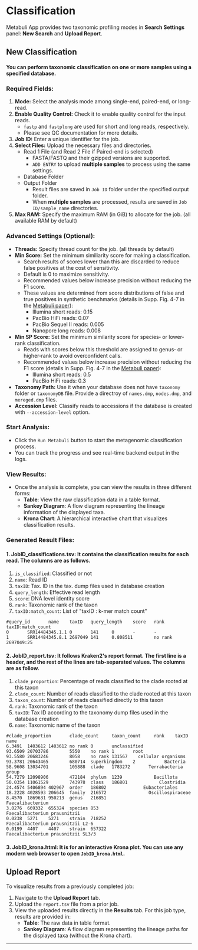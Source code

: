 # Classification
Metabuli App provides two taxonomic profiling modes in **Search Settings** panel: **New Search** and **Upload Report**.
<!-- <img alt="SearchPage_Demo_Image" src="https://github.com/user-attachments/assets/9ab5a86c-5603-4dc7-be3b-baf2ed490ef0" style="max-height: 600px; width: auto;"> -->

## New Classification
#### You can perform taxonomic classification on one or more samples using a specified database.
### Required Fields:
1. **Mode:** Select the analysis mode among single-end, paired-end, or long-read.
2. **Enable Quality Control:** Check it to enable quality control for the input reads. 
    - `fastp` and `fastplong` are used for short and long reads, respectively.
    - Please see QC documentation for more details.
3. **Job ID:** Enter a unique identifier for the job.
4. **Select Files:** Upload the necessary files and directories.
    - Read 1 File (and Read 2 File if Paired-end is selected)
        - FASTA/FASTQ and their gzipped versions are supported.
        - `ADD ENTRY` to upload **multiple samples** to process using the same settings.
    - Database Folder
    - Output Folder
        - Result files are saved in `Job ID` folder under the specified output folder.
        - When **multiple samples** are processed, results are saved in `Job ID/sample_name` directories.
5. **Max RAM:** Specify the maximum RAM (in GiB) to allocate for the job. (all available RAM by default)

### Advanced Settings (Optional): 
- **Threads:** Specify thread count for the job. (all threads by default)
- **Min Score:** Set the minimum similiarity score for making a classification. 
    - Search results of scores lower than this are discarded to reduce false positives at the cost of sensitivity.
    - Default is 0 to maximize sensitivity.
    - Recommended values below increase precision without reducing the F1 score.
    - These values are determined from score distributions of false and true positives in synthetic benchmarks (details in Supp. Fig. 4-7 in the [Metabuli paper](https://www.nature.com/articles/s41592-024-02273-y.epdf?sharing_token=je_2D5Su0-xVOSjuKSAXF9RgN0jAjWel9jnR3ZoTv0M7gE7NDF_xi_3sW8QdRiwfSJNwqaXItSoeCvr7cvcoQxKLt0oROgWc6urmki9tP80cXEuHPN0D7b4y9y3i8Yv7sZw8MxxhAj7W6p9eZE2zaK3eozdOkXvwADVfso9cXIM%3D)):
        - Illumina short reads: 0.15 
        - PacBio HiFi reads: 0.07
        - PacBio Sequel II reads: 0.005
        - Nanopore long reads: 0.008
- **Min SP Score:** Set the minimum similarity score for species‐ or lower‐rank classification.
    - Reads with scores below this threshold are assigned to genus‐ or higher‐rank to avoid overconfident calls.
    - Recommended values below increase precision without reducing the F1 score (details in Supp. Fig. 4-7 in the [Metabuli paper](https://www.nature.com/articles/s41592-024-02273-y.epdf?sharing_token=je_2D5Su0-xVOSjuKSAXF9RgN0jAjWel9jnR3ZoTv0M7gE7NDF_xi_3sW8QdRiwfSJNwqaXItSoeCvr7cvcoQxKLt0oROgWc6urmki9tP80cXEuHPN0D7b4y9y3i8Yv7sZw8MxxhAj7W6p9eZE2zaK3eozdOkXvwADVfso9cXIM%3D)):
        - Illumina short reads: 0.5 
        - PacBio HiFi reads: 0.3
- **Taxonomy Path:** Use it when your database does not have `taxonomy` folder or `taxonomyDB` file. Provide a directroy of `names.dmp`, `nodes.dmp`, and `mereged.dmp` files. 
- **Accession Level:** Classify reads to accessions if the database is created with `--accession-level` option.

### Start Analysis: 
- Click the `Run Metabuli` button to start the metagenomic classification process.
- You can track the progress and see real-time backend output in the logs.

### View Results: 
   - Once the analysis is complete, you can view the results in three different forms:
     - **Table**: View the raw classification data in a table format.
     - **Sankey Diagram**: A flow diagram representing the lineage information of the displayed taxa.
     - **Krona Chart**: A hierarchical interactive chart that visualizes classification results.

### Generated Result Files:
#### 1. JobID_classifications.tsv: It contains the classification results for each read. The columns are as follows.
1. `is_classified`: Classified or not
2. `name`: Read ID
3. `taxID`: Tax. ID in the tax. dump files used in database creation
4. `query_length`: Effective read length
5. `score`: DNA level identity score
6. `rank`: Taxonomic rank of the taxon
7. `taxID:match_count`: List of "taxID : k-mer match count"
```
#query_id       name    taxID   query_length    score   rank    taxID:match_count
0       SRR14484345.1.1 0       141     0       -       -
1       SRR14484345.8.1 2697049 141     0.808511        no rank 2697049:25
```
#### 2. JobID_report.tsv: It follows Kraken2's report format. The first line is a header, and the rest of the lines are tab-separated values. The columns are as follow.

1. `clade_proportion`: Percentage of reads classified to the clade rooted at this taxon
2. `clade_count`: Number of reads classified to the clade rooted at this taxon
3. `taxon_count`: Number of reads classified directly to this taxon
4. `rank`: Taxonomic rank of the taxon
5. `taxID`: Tax ID according to the taxonomy dump files used in the database creation
6. `name`: Taxonomic name of the taxon

```
#clade_proportion       clade_count     taxon_count     rank    taxID   name
6.3491  1403612 1403612 no rank 0       unclassified
93.6509 20703786        5550    no rank 1       root
93.5580 20683246        8058    no rank 131567    cellular organisms
93.3781 20643465        680714  superkingdom    2           Bacteria
58.9608 13034701        105888  clade   1783272       Terrabacteria group
54.7279 12098906        472184  phylum  1239            Bacillota
50.0354 11061529        743978  class   186801            Clostridia
24.4574 5406894 402967  order   186802              Eubacteriales
18.2228 4028593 206645  family  216572                Oscillospiraceae
8.4570  1869631 950213  genus   216851                  Faecalibacterium
3.0276  669332  655324  species 853                       Faecalibacterium prausnitzii
0.0238  5271    5271    strain  718252                      Faecalibacterium prausnitzii L2-6
0.0199  4407    4407    strain  657322                      Faecalibacterium prausnitzii SL3/3
```

#### 3. JobID_krona.html: It is for an interactive Krona plot. You can use any modern web browser to open `JobID_krona.html`.

## Upload Report

To visualize results from a previously completed job:

1. Navigate to the **Upload Report** tab.
2. Upload the `report.tsv` file from a prior job.
3. View the uploaded results directly in the **Results** tab. For this job type, results are provided in:
   - **Table**: The raw data in table format.
   - **Sankey Diagram**: A flow diagram representing the lineage paths for the displayed taxa (without the Krona chart).
   
---